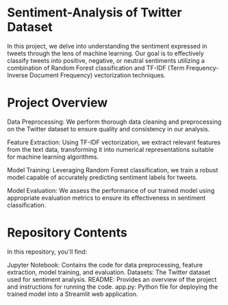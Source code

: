 # Sentiment-Analysis of Twitter Dataset
In this project, we delve into understanding the sentiment expressed in tweets through the lens of machine learning. Our goal is to effectively classify tweets into positive, negative, or neutral sentiments utilizing a combination of Random Forest classification and TF-IDF (Term Frequency-Inverse Document Frequency) vectorization techniques.

# Project Overview
Data Preprocessing: We perform thorough data cleaning and preprocessing on the Twitter dataset to ensure quality and consistency in our analysis.

Feature Extraction: Using TF-IDF vectorization, we extract relevant features from the text data, transforming it into numerical representations suitable for machine learning algorithms.

Model Training: Leveraging Random Forest classification, we train a robust model capable of accurately predicting sentiment labels for tweets.

Model Evaluation: We assess the performance of our trained model using appropriate evaluation metrics to ensure its effectiveness in sentiment classification.

# Repository Contents
In this repository, you'll find:

Jupyter Notebook: Contains the code for data preprocessing, feature extraction, model training, and evaluation.
Datasets: The Twitter dataset used for sentiment analysis.
README: Provides an overview of the project and instructions for running the code.
app.py: Python file for deploying the trained model into a Streamlit web application.
